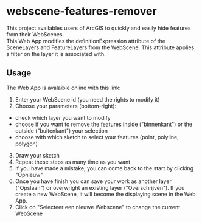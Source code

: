 # webscene-features-remover
This project availables users of ArcGIS to quickly and easily hide features from their WebScenes.  
This Web App modifies the definitionExpression attribute of the SceneLayers and FeatureLayers from the WebScene. This attribute applies a filter on the layer it is associated with.

## Usage
The Web App is avalaible online with this link: 
1. Enter your WebScene id (you need the rights to modify it)
2. Choose your parameters (bottom-right): 
- check which layer you want to modify
- choose if you want to remove the features inside ("binnenkant") or the outside ("buitenkant") your selection
- choose with which sketch to select your features (point, polyline, polygon)
3. Draw your sketch
4. Repeat these steps as many time as you want
5. If you have made a mistake, you can come back to the start by clicking "Opnieuw"
6. Once you have finish you can save your work as another layer ("Opslaan") or overwright an existing layer ("Overschrijven"). If you create a new WebScene, it will become the displaying scene in the Web App.
7. Click on "Selecteer een nieuwe Webscene" to change the current WebScene
